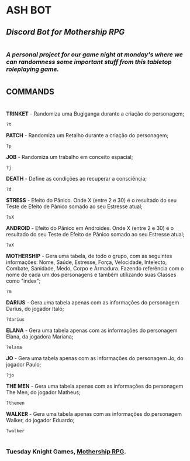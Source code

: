# **ASH BOT**
## ***Discord Bot for Mothership RPG***
#
### *A personal project for our game night at monday's where we can randomness some important stuff from this tabletop roleplaying game.*
#
#

## **COMMANDS**
#
**TRINKET** - Randomiza uma Bugiganga durante a criação do personagem;
~~~
?t
~~~
**PATCH** - Randomiza um Retalho durante a criação do personagem;
~~~
?p
~~~
**JOB** - Randomiza um trabalho em conceito espacial;
~~~
?j
~~~
**DEATH** - Define as condições ao recuperar a consciência;
~~~
?d
~~~
**STRESS** - Efeito do Pânico. Onde X (entre 2 e 30) é o resultado do seu Teste de Efeito de Pânico somado ao seu Estresse atual;
~~~
?sX
~~~
**ANDROID** - Efeito do Pânico em Androides. Onde X (entre 2 e 30) é o resultado do seu Teste de Efeito de Pânico somado ao seu Estresse atual;
~~~ 
?aX 
~~~
**MOTHERSHIP** - Gera uma tabela, de todo o grupo, com as seguintes informações: Nome, Saúde, Estresse, Força, Velocidade, Intelecto, Combate, Sanidade, Medo,  Corpo e Armadura. Fazendo referência com o nome de cada um dos personagens e também utilizando suas Classes como "index";
~~~
?m
~~~
**DARIUS** - Gera uma tabela apenas com as informações do personagem Darius, do jogador Italo;
~~~
?darius
~~~
**ELANA** - Gera uma tabela apenas com as informações do personagem Elana, da jogadora Mariana;
~~~
?elana
~~~
**JO** - Gera uma tabela apenas com as informações do personagem Jo, do jogador Paulo;
~~~
?jo
~~~
**THE MEN** - Gera uma tabela apenas com as informações do personagem The Men, do jogador Matheus;
~~~
?themen
~~~
**WALKER** - Gera uma tabela apenas com as informações do personagem Walker, do jogador Eduardo;
~~~
?walker
~~~
#

### Tuesday Knight Games, <a href="https://www.mothershiprpg.com/" target="_blank">Mothership RPG</a>.
